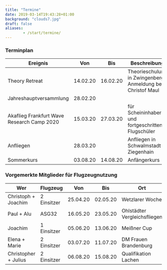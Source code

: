 ```yaml
---
title: "Termine"
date: 2019-03-14T19:43:28+01:00
background: "clouds7.jpg"
draft: false
aliases:
        - /start/termine/
---
```


### Terminplan

**Ereignis** | **Von** | **Bis** | **Beschreibung**
---- | ---- | ---- | ----
Theory Retreat | 14.02.20 | 16.02.20 | Theorieschulung in Zwingenberg, Anmeldung bei Christof Maul
Jahreshauptversammlung | 28.02.20 |  |
Akaflieg Frankfurt Wave Research Camp 2020 | 15.03.20 | 27.03.20 | für Scheininhaber und fortgeschrittene Flugschüler
Anfliegen | 28.03.20 | | Anfliegen in Schwalmstadt-Ziegenhain
Sommerkurs | 03.08.20 | 14.08.20 | Anfängerkurs

### Vorgemerkte Mitglieder für Flugzeugnutzung

**Wer** | **Flugzeug** | **Von** | **Bis** | **Ort**
---- | ---- | ---- | ---- | ----
Christoph + Joachim | 2 Einsitzer | 25.04.20 | 02.05.20 | Wetzlarer Woche
Paul + Alu | ASG32 | 16.05.20 | 23.05.20 | Ohlstädter Vergleichsfliegen
Joachim | 1 Einsitzer | 05.06.20 | 13.06.20 | Meißner Cup
Elena + Marie | 2 Einsitzer | 03.07.20 | 11.07.20 | DM Frauen Brandenburg
Christopher + Julius | 2 Einsitzer | 06.08.20 | 15.08.20 | Qualifikation Lachen
